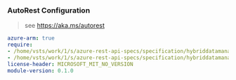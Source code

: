 ### AutoRest Configuration

> see https://aka.ms/autorest

``` yaml
azure-arm: true
require:
- /home/vsts/work/1/s/azure-rest-api-specs/specification/hybriddatamanager/resource-manager/readme.md
- /home/vsts/work/1/s/azure-rest-api-specs/specification/hybriddatamanager/resource-manager/readme.go.md
license-header: MICROSOFT_MIT_NO_VERSION
module-version: 0.1.0

```